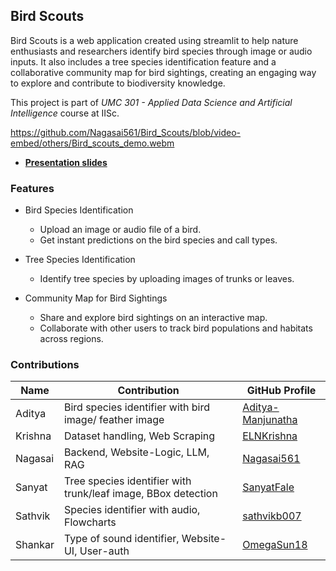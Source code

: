 ## Bird Scouts

Bird Scouts is a web application created using streamlit to help nature enthusiasts and researchers identify bird species through image or audio inputs.
It also includes a tree species identification feature and a collaborative community map for bird sightings, creating an engaging way to explore and contribute to biodiversity knowledge.

 
This project is part of *UMC 301 - Applied Data Science and Artificial Intelligence* course at IISc.
<!-- + **[Demo video link](https://indianinstituteofscience-my.sharepoint.com/:v:/g/personal/nagasaij_iisc_ac_in/Ec0ji2QwpAREn-ThuikHNl0BEfDJHYxAYiorULIpwXcSMg?nav=eyJyZWZlcnJhbEluZm8iOnsicmVmZXJyYWxBcHAiOiJPbmVEcml2ZUZvckJ1c2luZXNzIiwicmVmZXJyYWxBcHBQbGF0Zm9ybSI6IldlYiIsInJlZmVycmFsTW9kZSI6InZpZXciLCJyZWZlcnJhbFZpZXciOiJNeUZpbGVzTGlua0NvcHkifX0&e=9w0xPp)** -->

https://github.com/Nagasai561/Bird_Scouts/blob/video-embed/others/Bird_scouts_demo.webm

+ **[Presentation slides](https://docs.google.com/presentation/d/1AmpiQddBaHowNwmOWfrJYQHjGgEAjgNN2WpIVIsTEwI/edit#slide=id.g3176ed11d7c_1_21)**


### Features 

+ Bird Species Identification
    - Upload an image or audio file of a bird.
    - Get instant predictions on the bird species and call types.

+ Tree Species Identification
    - Identify tree species by uploading images of trunks or leaves.

+ Community Map for Bird Sightings
    - Share and explore bird sightings on an interactive map.
    - Collaborate with other users to track bird populations and habitats across regions.


### Contributions

| Name | Contribution | GitHub Profile |
|---| --- | --- |
|Aditya| Bird species identifier with bird image/ feather image | [Aditya-Manjunatha](https://github.com/Aditya-Manjunatha)
|Krishna| Dataset handling, Web Scraping | [ELNKrishna](https://github.com/ELNKrishna)
|Nagasai| Backend, Website-Logic, LLM, RAG | [Nagasai561](https://github.com/Nagasai561)
|Sanyat| Tree species identifier with trunk/leaf image, BBox detection | [SanyatFale](https://github.com/SanyatFale)   
|Sathvik| Species identifier with audio, Flowcharts | [sathvikb007](https://github.com/Sathvik040105)
|Shankar| Type of sound identifier, Website-UI, User-auth | [OmegaSun18](https://github.com/OmegaSun18)
